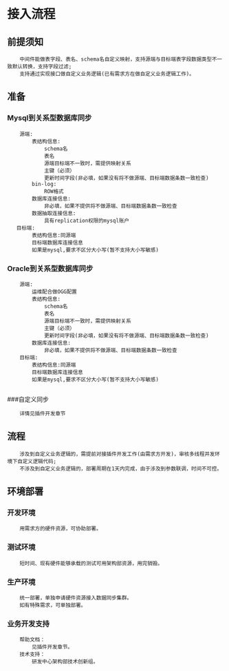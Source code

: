 # 接入流程
	
## 前提须知
```
	中间件能做表字段、表名、schema名自定义映射，支持源端与目标端表字段数据类型不一致默认转换，支持字段过滤;
	支持通过实现接口做自定义业务逻辑(已有需求方在做自定义业务逻辑工作)。
```
		
## 准备
### Mysql到关系型数据库同步
```
	源端:
		表结构信息:
			schema名
			表名
			源端目标端不一致时，需提供映射关系
			主键（必须）
			更新时间字段(非必填，如果没有将不做源端、目标端数据条数一致检查)
		bin-log:
			ROW格式
		数据库连接信息:
			非必填，如果不提供将不做源端、目标端数据条数一致检查
		数据抽取连接信息:
			具有replication权限的mysql账户
   目标端:
    	表结构信息:同源端
    	目标端数据库连接信息	
    	如果是mysql,要求不区分大小写(暂不支持大小写敏感)
```
[//]: # (todo)
### Oracle到关系型数据库同步

```
	源端:
		运维配合做OGG配置
		表结构信息:
			schema名
			表名
			源端目标端不一致时，需提供映射关系
			主键（必须）
			更新时间字段(非必填，如果没有将不做源端、目标端数据条数一致检查)
		数据库连接信息:
			非必填，如果不提供将不做源端、目标端数据条数一致检查
    目标端:
    	表结构信息:同源端
    	目标端数据库连接信息
    	如果是mysql,要求不区分大小写(暂不支持大小写敏感)
		
```

###自定义同步
```
	详情见插件开发章节	
```


## 流程
```
	涉及到自定义业务逻辑的，需提前对接插件开发工作(由需求方开发)，审核多线程并发环境下自定义逻辑代码;
	不涉及到自定义业务逻辑的，部署周期在1天内完成，由于涉及到参数联调，时间不可控。
```

## 环境部署

### 开发环境
```
	用需求方的硬件资源，可协助部署。
```
	

### 测试环境
```
	短时间、现有硬件能够承载的测试可用架构部资源，用完销毁。
```

### 生产环境
```
	统一部署，单独申请硬件资源接入数据同步集群。
	如有特殊需求，可单独部署。
```

### 业务开发支持
```
	帮助文档：
		见插件开发章节。
	技术支持：
		研发中心架构部技术创新组。
```

